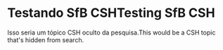 # <a name="testing-sfb-csh"></a><span data-ttu-id="b9d2f-101">Testando SfB CSH</span><span class="sxs-lookup"><span data-stu-id="b9d2f-101">Testing SfB CSH</span></span>

<span data-ttu-id="b9d2f-102">Isso seria um tópico CSH oculto da pesquisa.</span><span class="sxs-lookup"><span data-stu-id="b9d2f-102">This would be a CSH topic that's hidden from search.</span></span>


